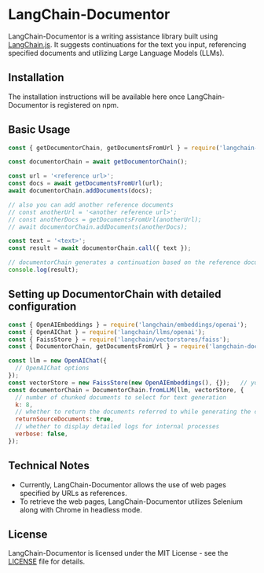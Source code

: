 # LangChain-Documentor

LangChain-Documentor is a writing assistance library built using [LangChain.js](https://github.com/langchain-ai/langchainjs). It suggests continuations for the text you input, referencing specified documents and utilizing Large Language Models (LLMs).

## Installation

The installation instructions will be available here once LangChain-Documentor is registered on npm.

<!-- ```bash
npm install langchain-documentor
``` -->

## Basic Usage

```js
const { getDocumentorChain, getDocumentsFromUrl } = require('langchain-documentor');

const documentorChain = await getDocumentorChain();

const url = '<reference url>';
const docs = await getDocumentsFromUrl(url);
await documentorChain.addDocuments(docs);

// also you can add another reference documents
// const anotherUrl = '<another reference url>';
// const anotherDocs = getDocumentsFromUrl(anotherUrl);
// await documentorChain.addDocuments(anotherDocs);

const text = '<text>';
const result = await documentorChain.call({ text });

// documentorChain generates a continuation based on the reference documents and the input text
console.log(result);
```

## Setting up DocumentorChain with detailed configuration

```js
const { OpenAIEmbeddings } = require('langchain/embeddings/openai');
const { OpenAIChat } = require('langchain/llms/openai');
const { FaissStore } = require('langchain/vectorstores/faiss');
const { DocumentorChain, getDocumentsFromUrl } = require('langchain-documentor');

const llm = new OpenAIChat({
  // OpenAIChat options
});
const vectorStore = new FaissStore(new OpenAIEmbeddings(), {});   // you can use any vector store
const documentorChain = DocumentorChain.fromLLM(llm, vectorStore, {
  // number of chunked documents to select for text generation
  k: 8,
  // whether to return the documents referred to while generating the continuation of the text
  returnSourceDocuments: true,
  // whether to display detailed logs for internal processes
  verbose: false,
});
```

## Technical Notes

- Currently, LangChain-Documentor allows the use of web pages specified by URLs as references.
- To retrieve the web pages, LangChain-Documentor utilizes Selenium along with Chrome in headless mode.

## License

LangChain-Documentor is licensed under the MIT License - see the [LICENSE](LICENSE) file for details.
